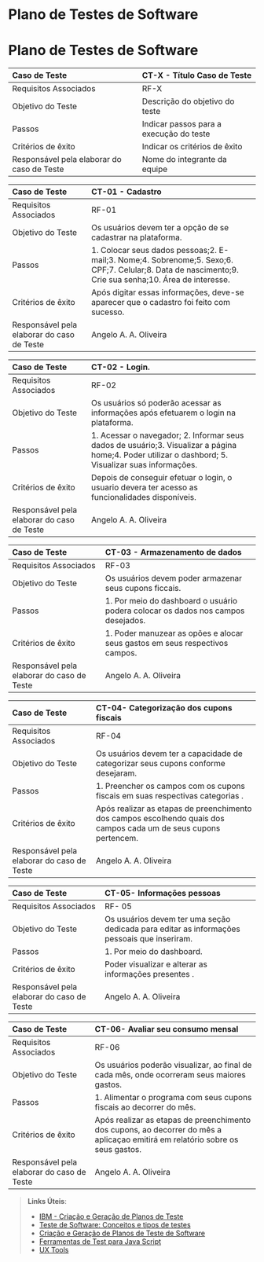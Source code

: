 # Plano de Testes de Software

# Plano de Testes de Software


|Caso de Teste    | CT-X - Título Caso de Teste |
|:---|:---|
| Requisitos Associados | RF-X |
| Objetivo do Teste | Descrição do objetivo do teste |
| Passos | Indicar passos para a execução do teste |
| Critérios de êxito | Indicar os critérios de êxito  |
| Responsável pela elaborar do caso de Teste | Nome do integrante da equipe |



|Caso de Teste    | CT-01 - Cadastro |
|:---|:---|
| Requisitos Associados | RF-01 |
|  Objetivo do Teste | Os usuários devem ter a opção de se cadastrar na plataforma. |
| Passos |1. Colocar seus dados pessoas;2. E-mail;3. Nome;4. Sobrenome;5. Sexo;6. CPF;7. Celular;8. Data de nascimento;9. Crie sua senha;10. Área de interesse.|
| Critérios de êxito | Após digitar essas informações, deve-se aparecer que o cadastro foi feito com sucesso.  |
| Responsável pela elaborar do caso de Teste | Angelo A. A. Oliveira|




|Caso de Teste    | CT-02 - Login. |
|:---|:---|
| Requisitos Associados | RF-02 |
| Objetivo do Teste | Os usuários só poderão acessar as informações após efetuarem o login na plataforma.|
| Passos |1. Acessar o navegador; 2. Informar seus dados de usuário;3. Visualizar a página home;4. Poder utilizar o dashbord; 5. Visualizar suas informações.|
| Critérios de êxito | Depois de conseguir efetuar o login, o usuario devera ter acesso as funcionalidades disponíveis. |
| Responsável pela elaborar do caso de Teste | Angelo A. A. Oliveira |




|Caso de Teste    | CT-03 - Armazenamento de dados|
|:---|:---|
| Requisitos Associados | RF-03 |
| Objetivo do Teste | Os usuários devem poder armazenar seus cupons ficcais. |
| Passos | 1. Por meio do dashboard o usuário podera colocar os dados nos campos desejados.   |
| Critérios de êxito | 1. Poder manuzear as opões e alocar seus gastos em seus respectivos campos.|
| Responsável pela elaborar do caso de Teste | Angelo A. A. Oliveira |



|Caso de Teste    | CT-04- Categorização dos cupons fiscais|
|:---|:---|
| Requisitos Associados | RF-04 |
| Objetivo do Teste | Os usuários devem ter a capacidade de categorizar seus cupons conforme desejaram. |
| Passos | 1. Preencher os campos com os cupons fiscais em suas respectivas categorias .|
| Critérios de êxito | Após realizar as etapas de preenchimento dos campos escolhendo quais dos campos cada um de seus cupons pertencem. |
| Responsável pela elaborar do caso de Teste | Angelo A. A. Oliveira|


|Caso de Teste    | CT-05- Informações pessoas|
|:---|:---|
| Requisitos Associados | RF- 05 |
| Objetivo do Teste | Os usuários devem ter uma seção dedicada para editar as informações pessoais que inseriram. |
| Passos | 1. Por meio do dashboard. |
| Critérios de êxito | Poder visualizar e alterar as informações presentes . |
| Responsável pela elaborar do caso de Teste | Angelo A. A. Oliveira|


|Caso de Teste    | CT-06- Avaliar seu consumo mensal|
|:---|:---|
| Requisitos Associados | RF-06 |
| Objetivo do Teste | Os usuários poderão visualizar, ao final de cada mês, onde ocorreram seus maiores gastos.  |
| Passos | 1. Alimentar o programa com seus cupons fiscais ao decorrer do mês. |
| Critérios de êxito | Após realizar as etapas de preenchimento dos cupons, ao decorrer do mês a aplicaçao emitirá em relatório sobre os seus gastos.  |
| Responsável pela elaborar do caso de Teste | Angelo A. A. Oliveira|
 
> **Links Úteis**:
> - [IBM - Criação e Geração de Planos de Teste](https://www.ibm.com/developerworks/br/local/rational/criacao_geracao_planos_testes_software/index.html)
> -  [Teste de Software: Conceitos e tipos de testes](https://blog.onedaytesting.com.br/teste-de-software/)
> - [Criação e Geração de Planos de Teste de Software](https://www.ibm.com/developerworks/br/local/rational/criacao_geracao_planos_testes_software/index.html)
> - [Ferramentas de Test para Java Script](https://geekflare.com/javascript-unit-testing/)
> - [UX Tools](https://uxdesign.cc/ux-user-research-and-user-testing-tools-2d339d379dc7)
